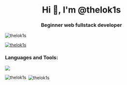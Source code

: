 <h1 align="center">Hi 👋, I'm @thelok1s</h1>
<h3 align="center">Beginner web fullstack developer</h3>

<p align="left"> <img src="https://komarev.com/ghpvc/?username=thelok1s&label=Profile%20views&color=0e75b6&style=flat" alt="thelok1s" /> </p>

<p align="left"> <a href="https://github.com/ryo-ma/github-profile-trophy"><img src="https://github-profile-trophy.vercel.app/?username=thelok1s&theme=onedark" alt="thelok1s" /></a> </p>

<h3 align="left">Languages and Tools:</h3>
<p align="left">
   <a href="https://skillicons.dev">
    <img src="https://skillicons.dev/icons?i=bash,cloudflare,css,figma,git,html,js,nextjs,nodejs,npm,py,react,sass,sqlite,tailwind,ts,vercel,vite" />
  </a>
</p>

<p><img align="left" src="https://github-readme-stats.vercel.app/api/top-langs?username=thelok1s&show_icons=true&locale=en&layout=compact" alt="thelok1s" /></p>

<p>&nbsp;<img align="center" src="https://github-readme-stats.vercel.app/api?username=thelok1s&show_icons=true&locale=en" alt="thelok1s" /></p>
 
